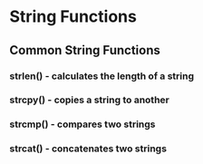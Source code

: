 # String Functions

## Common String Functions

###   strlen() - calculates the length of a string

###    strcpy() - copies a string to another

###    strcmp() - compares two strings

###    strcat() - concatenates two strings
